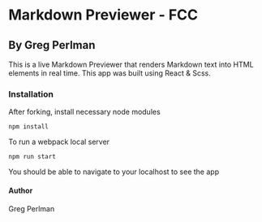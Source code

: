 # Markdown Previewer - FCC
## By Greg Perlman


This is a live Markdown Previewer that renders Markdown text into HTML elements in real time. This app was built using React & Scss. 

### Installation
After forking, install necessary node modules


```npm install```

To run a webpack local server


```npm run start```

You should be able to navigate to your localhost to see the app


#### Author

Greg Perlman
